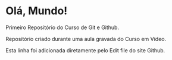 # Olá, Mundo!
 Primeiro Repositório do Curso de Git e Github.

 Repositório criado durante uma aula gravada do Curso em Vídeo. 
 
 Esta linha foi adicionada diretamente pelo Edit file do site Github.
